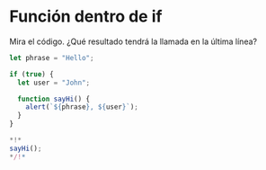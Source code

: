 
# Función dentro de if

Mira el código. ¿Qué resultado tendrá la llamada en la última línea?

```js run
let phrase = "Hello";

if (true) {
  let user = "John";

  function sayHi() {
    alert(`${phrase}, ${user}`);
  }
}

*!*
sayHi();
*/!*
```
